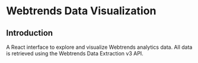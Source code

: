 # Webtrends Data Visualization

## Introduction

A React interface to explore and visualize Webtrends analytics data. All data is retrieved using the Webtrends Data Extraction v3 API.
